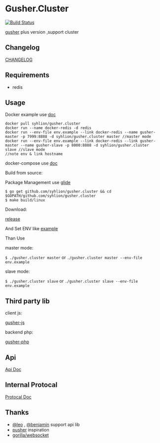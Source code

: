 # Gusher.Cluster

 [![Build Status](https://travis-ci.org/syhlion/gusher.cluster.svg?branch=master)](https://travis-ci.org/syhlion/gusher.cluster)

 [gusher](https://github.com/syhlion/gusher) plus version ,support cluster

## Changelog

[CHANGELOG](./CHANGELOG.log)

## Requirements

* redis

## Usage

Docker example use [doc](./docker)

```
docker pull syhlion/gusher.cluster
docker run --name docker-redis -d redis
docker run --env-file env.example --link docker-redis --name gusher-master -p 7999:8888 -d syhlion/gusher.cluster master //master mode
docker run --env-file env.example --link docker-redis --link gusher-master --name gusher-slave -p 8000:8888 -d syhlion/gusher.cluster slave //slave mode
//note env & link hostname
```

docker-compose use [doc](./docker-compose) 

Build from source:

Package Management use [glide](https://github.com/Masterminds/glide)

```
$ go get github.com/syhlion/gusher.cluster && cd $GOPATH/github.com/syhlion/gusher.cluster
$ make build/linux

```

Download:

[release](./releases)



And Set ENV  like [example](./env.example)


Than Use

master mode:

`$ ./gusher.cluster master` or `./gusher.cluster master --env-file env.example`

slave mode:

`$ ./gusher.cluster slave` or `./gusher.cluster slave --env-file env.example`



## Third party lib

client js:

[gusher-js](https://github.com/cswleocsw/gusher-js)

backend php:

[gusher-php](https://github.com/benjaminchen/gusher-php)

## Api

[Api Doc](./doc/api.md)


## Internal Protocal

[Protocal Doc](./doc/protocal.md)

## Thanks

* [@leo](https://github.com/cswleocsw) , [@benjamin](https://github.com/benjaminchen) support api lib
* [pusher](https://pusher.com) inspiration
* [gorilla/websocket](https://github.com/gorilla/websocket)
